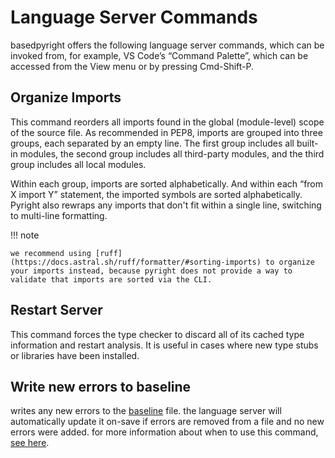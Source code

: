 # Language Server Commands

basedpyright offers the following language server commands, which can be invoked from, for example, VS Code’s “Command Palette”, which can be accessed from the View menu or by pressing Cmd-Shift-P.

## Organize Imports
This command reorders all imports found in the global (module-level) scope of the source file. As recommended in PEP8, imports are grouped into three groups, each separated by an empty line. The first group includes all built-in modules, the second group includes all third-party modules, and the third group includes all local modules.

Within each group, imports are sorted alphabetically. And within each “from X import Y” statement, the imported symbols are sorted alphabetically. Pyright also rewraps any imports that don't fit within a single line, switching to multi-line formatting.

!!! note

    we recommend using [ruff](https://docs.astral.sh/ruff/formatter/#sorting-imports) to organize your imports instead, because pyright does not provide a way to validate that imports are sorted via the CLI.

## Restart Server
This command forces the type checker to discard all of its cached type information and restart analysis. It is useful in cases where new type stubs or libraries have been installed.


## Write new errors to baseline

writes any new errors to the [baseline](../benefits-over-pyright/baseline.md) file. the language server will automatically update it on-save if errors are removed from a file and no new errors were added. for more information about when to use this command, [see here](../benefits-over-pyright/baseline.md#how-often-do-i-need-to-update-the-baseline-file).